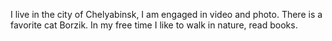 I live in the city of Chelyabinsk, I am engaged in video and photo.
 There is a favorite cat Borzik.
 In my free time I like to walk in nature, read books.
